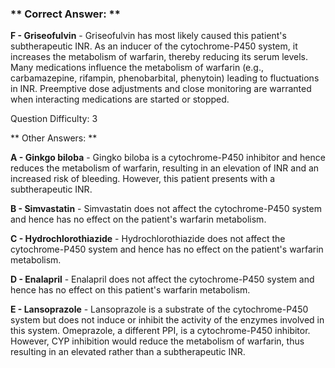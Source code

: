 ### ** Correct Answer: **

**F - Griseofulvin** - Griseofulvin has most likely caused this patient's subtherapeutic INR. As an inducer of the cytochrome-P450 system, it increases the metabolism of warfarin, thereby reducing its serum levels. Many medications influence the metabolism of warfarin (e.g., carbamazepine, rifampin, phenobarbital, phenytoin) leading to fluctuations in INR. Preemptive dose adjustments and close monitoring are warranted when interacting medications are started or stopped.

Question Difficulty: 3

** Other Answers: **

**A - Ginkgo biloba** - Gingko biloba is a cytochrome-P450 inhibitor and hence reduces the metabolism of warfarin, resulting in an elevation of INR and an increased risk of bleeding. However, this patient presents with a subtherapeutic INR.

**B - Simvastatin** - Simvastatin does not affect the cytochrome-P450 system and hence has no effect on the patient's warfarin metabolism.

**C - Hydrochlorothiazide** - Hydrochlorothiazide does not affect the cytochrome-P450 system and hence has no effect on the patient's warfarin metabolism.

**D - Enalapril** - Enalapril does not affect the cytochrome-P450 system and hence has no effect on this patient's warfarin metabolism.

**E - Lansoprazole** - Lansoprazole is a substrate of the cytochrome-P450 system but does not induce or inhibit the activity of the enzymes involved in this system. Omeprazole, a different PPI, is a cytochrome-P450 inhibitor. However, CYP inhibition would reduce the metabolism of warfarin, thus resulting in an elevated rather than a subtherapeutic INR.


